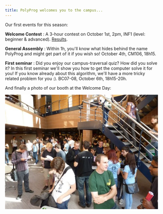 ```yaml
---
title: PolyProg welcomes you to the campus...
---
```


Our first events for this season: 

**Welcome Contest** : A 3-hour contest on October 1st, 2pm, INF1 (level: beginner & advanced). [Results](http://polyprog.epfl.ch/images/WelcomeResults.png).

**General Assembly** : Within 1h, you'll know what hides behind the name PolyProg and might get part of it if you wish so! October 4th, CM106, 18h15.

**First seminar** : Did you enjoy our campus-traversal quiz? How did you solve it? In this first seminar we'll show you how to get the computer solve it for you! If you know already about this algorithm, we'll have a more tricky related problem for you :). BC07-08, October 6th, 18h15-20h.

And finally a photo of our booth at the Welcome Day: 

![Image](/images/posts/2011-10-02-polyprog-welcomes-you-to-the-campus.jpg)
